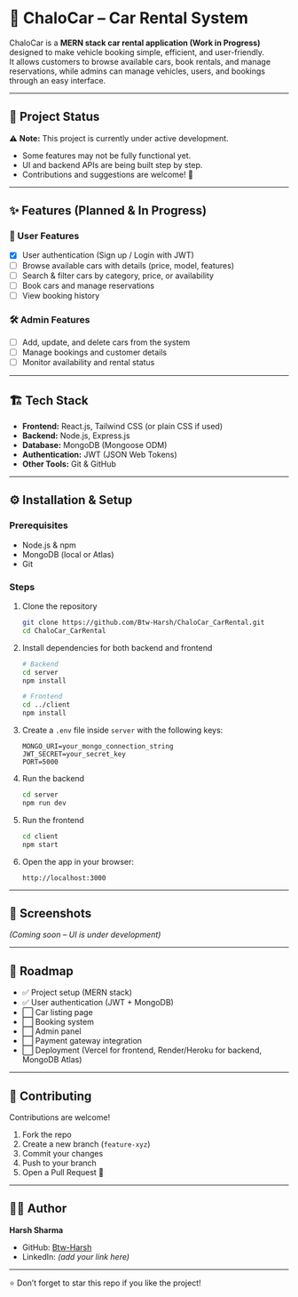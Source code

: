 # 🚗 ChaloCar – Car Rental System  

ChaloCar is a **MERN stack car rental application (Work in Progress)** designed to make vehicle booking simple, efficient, and user-friendly.  
It allows customers to browse available cars, book rentals, and manage reservations, while admins can manage vehicles, users, and bookings through an easy interface.  

---

## 🚧 Project Status  

⚠️ **Note:** This project is currently under active development.  
- Some features may not be fully functional yet.  
- UI and backend APIs are being built step by step.  
- Contributions and suggestions are welcome! 🚀  

---

## ✨ Features (Planned & In Progress)  

### 🔑 User Features  
- [x] User authentication (Sign up / Login with JWT)  
- [ ] Browse available cars with details (price, model, features)  
- [ ] Search & filter cars by category, price, or availability  
- [ ] Book cars and manage reservations  
- [ ] View booking history  

### 🛠️ Admin Features  
- [ ] Add, update, and delete cars from the system  
- [ ] Manage bookings and customer details  
- [ ] Monitor availability and rental status  

---

## 🏗️ Tech Stack  

- **Frontend:** React.js, Tailwind CSS (or plain CSS if used)  
- **Backend:** Node.js, Express.js  
- **Database:** MongoDB (Mongoose ODM)  
- **Authentication:** JWT (JSON Web Tokens)  
- **Other Tools:** Git & GitHub  

---

## ⚙️ Installation & Setup  

### Prerequisites  
- Node.js & npm  
- MongoDB (local or Atlas)  
- Git  

### Steps  

1. Clone the repository  
   ```bash
   git clone https://github.com/Btw-Harsh/ChaloCar_CarRental.git
   cd ChaloCar_CarRental
   ```

2. Install dependencies for both backend and frontend  
   ```bash
   # Backend
   cd server
   npm install

   # Frontend
   cd ../client
   npm install
   ```

3. Create a `.env` file inside `server` with the following keys:  
   ```
   MONGO_URI=your_mongo_connection_string
   JWT_SECRET=your_secret_key
   PORT=5000
   ```

4. Run the backend  
   ```bash
   cd server
   npm run dev
   ```

5. Run the frontend  
   ```bash
   cd client
   npm start
   ```

6. Open the app in your browser:  
   ```
   http://localhost:3000
   ```

---

## 📸 Screenshots  

*(Coming soon – UI is under development)*  

---

## 📌 Roadmap  

- ✅ Project setup (MERN stack)  
- ✅ User authentication (JWT + MongoDB)  
- ⬜ Car listing page  
- ⬜ Booking system  
- ⬜ Admin panel  
- ⬜ Payment gateway integration  
- ⬜ Deployment (Vercel for frontend, Render/Heroku for backend, MongoDB Atlas)  

---

## 🤝 Contributing  

Contributions are welcome!  
1. Fork the repo  
2. Create a new branch (`feature-xyz`)  
3. Commit your changes  
4. Push to your branch  
5. Open a Pull Request 🚀  

---

## 👨‍💻 Author  

**Harsh Sharma**  
- GitHub: [Btw-Harsh](https://github.com/Btw-Harsh)  
- LinkedIn: *(add your link here)*  

---

⭐ Don’t forget to star this repo if you like the project!
